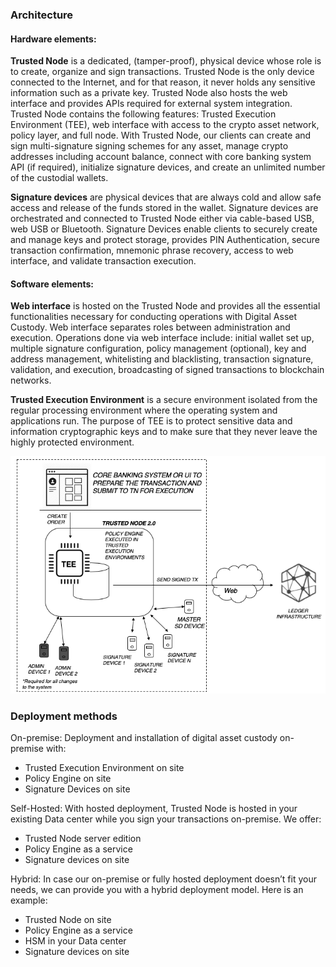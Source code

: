 
### Architecture

#### Hardware elements:

**Trusted Node** is a dedicated, (tamper-proof), physical device whose role is to create, organize and sign transactions. Trusted Node is the only device connected to the Internet, and for that reason, it never holds any sensitive information such as a private key. Trusted Node also hosts the web interface and provides APIs required for external system integration. Trusted Node contains the following features: Trusted Execution Environment (TEE), web interface with access to the crypto asset network, policy layer, and full node. With Trusted Node, our clients can create and sign multi-signature signing schemes for any asset, manage crypto addresses including account balance, connect with core banking system API (if required), initialize signature devices, and create an unlimited number of the custodial wallets.

**Signature devices** are physical devices that are always cold and allow safe access and release of the funds stored in the wallet. Signature devices are orchestrated and connected to Trusted Node either via cable-based USB, web  USB or Bluetooth. Signature Devices enable clients to securely create and manage keys and protect storage, provides PIN Authentication, secure transaction confirmation, mnemonic phrase recovery, access to web interface, and validate transaction execution.


#### Software elements:

**Web interface** is hosted on the Trusted Node and provides all the essential functionalities necessary for conducting operations with Digital Asset Custody. Web interface separates roles between administration and execution. Operations done via web interface include: initial wallet set up, multiple signature configuration, policy management (optional), key and address management, whitelisting and blacklisting, transaction signature, validation, and execution, broadcasting of signed transactions to blockchain networks.

**Trusted Execution Environment** is a secure environment isolated from the regular processing environment where the operating system and applications run. The purpose of TEE is to protect sensitive data and information cryptographic keys and to make sure that they never leave the highly protected environment.

![Architecture](https://raw.githubusercontent.com/RiddleAndCode/rtd-docs/master/assets/architecture.png "Architecture.png")



### Deployment methods

On-premise:
Deployment and installation of digital asset custody on-premise with:
* Trusted Execution Environment on site
* Policy Engine on site
* Signature Devices on site


Self-Hosted:
With hosted deployment, Trusted Node is hosted in your existing Data center while you sign your transactions on-premise. We offer:
* Trusted Node server edition
* Policy Engine as a service
* Signature devices on site



Hybrid:
In case our on-premise or fully hosted deployment doesn’t fit your needs, we can provide you with a hybrid deployment model. Here is an example:
* Trusted Node on site
* Policy Engine as a service
* HSM in your Data center
* Signature devices on site
